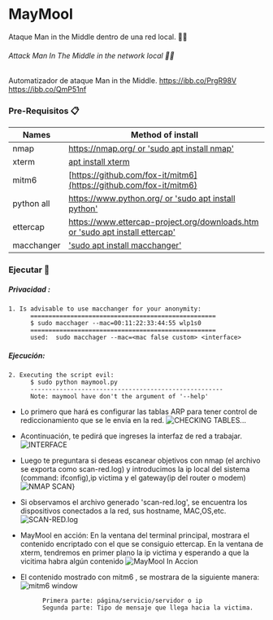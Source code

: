 # MayMool
Ataque Man in the Middle dentro de una red local. 👨‍💻
###### Attack Man In The Middle in the network local 👨‍💻
Automatizador de ataque Man in the Middle.
https://ibb.co/PrgR98V
https://ibb.co/QmP51nf
### Pre-Requisitos 📋

Names          | Method of install
---------------|-------
nmap           | [https://nmap.org/ or 'sudo apt install nmap'](https://nmap.org/)
xterm          | [apt install xterm](https://pkgs.org/search/?q=xterm)
mitm6          | [https://github.com/fox-it/mitm6](https://github.com/fox-it/mitm6)
python all     | [https://www.python.org/ or 'sudo apt install python'](https://www.python.org/)
ettercap       | [https://www.ettercap-project.org/downloads.htm or 'sudo apt install ettercap'](https://www.ettercap-project.org/downloads.html)
macchanger     | ['sudo apt install macchanger'](https://github.com/alobbs/macchanger)
### Ejecutar 🚬
##### Privacidad :
    1. Is advisable to use macchanger for your anonymity:
          ===================================================
          $ sudo macchager --mac=00:11:22:33:44:55 wlp1s0
          ===================================================
          used:  sudo macchager --mac=<mac false custom> <interface>


##### Ejecución:
    2. Executing the script evil:
          $ sudo python maymool.py
          -----------------------------------------------------
          Note: maymool have don't the argument of '--help'
- Lo primero que hará es configurar las tablas ARP para tener control de rediccionamiento que se le envía en la red.
![CHECKING TABLES...](https://funkyimg.com/i/3at2M.png)
- Acontinuación, te pedirá que ingreses la interfaz de red a trabajar.
![INTERFACE](https://funkyimg.com/i/3at3k.png)
- Luego te preguntara si deseas escanear objetivos con nmap (el archivo se exporta como scan-red.log) y introducimos la ip local del sistema (command: ifconfig),ip victima y el gateway(ip del router o modem)
![NMAP SCAN](https://funkyimg.com/i/3at2Q.png)}
- Si observamos el archivo generado 'scan-red.log', se encuentra los dispositivos conectados a la red, sus hostname, MAC,OS,etc.
![SCAN-RED.log](https://funkyimg.com/i/3at3x.png)
- MayMool en acción: En la ventana del terminal principal, mostrara el contenido encriptado con el que se consiguio ettercap. En la ventana de xterm, tendremos en primer plano la ip victima y esperando a que la vicitima habra algún contenido
![MayMool In Accion](https://funkyimg.com/i/3at3Z.png)
- El contenido mostrado con mitm6 , se mostrara de la siguiente manera: 
![mitm6 window](https://funkyimg.com/i/3at47.png)

            Primera parte: página/servicio/servidor o ip
            Segunda parte: Tipo de mensaje que llega hacia la victima.
